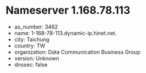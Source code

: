 # Nameserver 1.168.78.113

* as_number: 3462
* name: 1-168-78-113.dynamic-ip.hinet.net.
* city: Taichung
* country: TW
* organization: Data Communication Business Group
* version: Unknown
* dnssec: false
